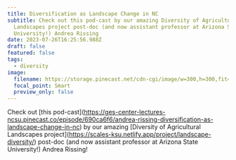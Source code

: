 ```yaml
---
title: Diversification as Landscape Change in NC
subtitle: Check out this pod-cast by our amazing Diversity of Agricultural
  Landscapes project post-doc (and now assistant professor at Arizona State
  University!) Andrea Rissing
date: 2023-07-26T16:25:56.988Z
draft: false
featured: false
tags:
  - diversity
image:
  filename: https://storage.pinecast.net/cdn-cgi/image/w=300,h=300,fit=cover,metadata=none,quality=90/podcasts/covers/98bbbf35-8d01-4403-9b40-63de58fd80f3/Pod_cover_art_full.jpg
  focal_point: Smart
  preview_only: false
---
```

Check out \[this pod-cast](https://ges-center-lectures-ncsu.pinecast.co/episode/690ca6f6/andrea-rissing-diversification-as-landscape-change-in-nc) by our amazing \[Diversity of Agricultural Landscapes project](https://scales-ksu.netlify.app/project/landscape-diversity/) post-doc (and now assistant professor at Arizona State University!) Andrea Rissing!
